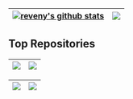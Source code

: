 
| <a href="https://github.com/reveny"><img align="center" src="https://github-readme-stats-rho-lilac-21.vercel.app/api?username=reveny&show_icons=true&theme=github_dark&hide_border=true" alt="reveny's github stats" /></a> | <a href="https://github.com/reveny"><img align="center" src="https://github-readme-stats-rho-lilac-21.vercel.app/api/top-langs/?username=reveny&layout=compact&theme=github_dark&hide_border=true&hide=TeX" /></a> |
| ------------- | ------------- |

## Top Repositories

| <a href="https://github.com/reveny/Android-DLL-Injector"><img align="center" src="https://github-readme-stats-rho-lilac-21.vercel.app/api/pin/?username=reveny&repo=Android-DLL-Injector&theme=github_dark&hide_border=true" /></a> | <a href="https://github.com/reveny/Android-Ptrace-Injector"><img align="center" src="https://github-readme-stats-rho-lilac-21.vercel.app/api/pin/?username=reveny&repo=Android-Ptrace-Injector&theme=github_dark&hide_border=true" /></a> |
| ------------- | ------------- |

| <a href="https://github.com/reveny/Android-LD-Preload-Injector"><img align="center" src="https://github-readme-stats-rho-lilac-21.vercel.app/api/pin/?username=reveny&repo=Android-LD-Preload-Injector&theme=github_dark&hide_border=true" /></a> | <a href="https://github.com/reveny/Android-Library-Remap-Hide"><img align="center" src="https://github-readme-stats-rho-lilac-21.vercel.app/api/pin/?username=reveny&repo=Android-Library-Remap-Hide&theme=github_dark&hide_border=true" /></a> |
| ------------- | ------------- |
